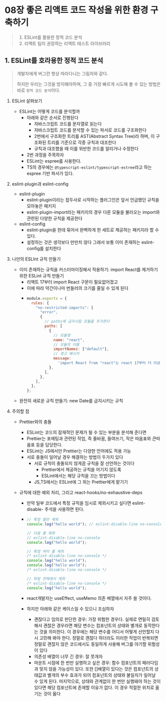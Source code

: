 # 08장 좋은 리액트 코드 작성을 위한 환경 구축하기

> 1. ESLint를 활용한 정적 코드 분석
> 2. 리액트 팀이 권장하는 리액트 테스트 라이브러리

## 1. ESLint를 호라용한 정적 코드 분석

> 개발자에게 버그란 항상 따라다니는 그림자와 같다.
>
> 하지만 우리는 그것을 방지해야하며, 그 중 가장 빠르게 시도해 볼 수 있는 방법은 바로 `정적 코드 분석`이다.

1. ESLint 살펴보기
   - ESLint는 어떻게 코드를 분석할까
     - 아래와 같은 순서로 진행된다
       - 자바스크립트 코드를 문자열로 읽는다
       - 자바스크립트 코드를 분석할 수 있는 파서로 코드를 구조화한다
       - 2번에서 구조화한 트리를 AST(Abstract Syntax Tree)라 하며, 이 구조화된 트리를 기준으로 각종 규칙과 대조한다
       - 규칙과 대조했을 때 이를 위반한 코드를 알리거나 수정한다
     - 2번 과정을 주목하자
     - ESLint는 espree를 사용한다.
     - TS의 경우에는 `@typescript-eslint/typescript-estree`라고 하는 espree 기반 파서가 있다.
2. eslint-plugin과 eslint-config
   - eslint-plugin
     - eslint-plugin이라는 접두사로 시작하는 플러그인은 앞서 언급했던 규칙을 모아놓은 패키지
     - eslint-plugin-import라는 패키지의 경우 다른 모듈을 불러오는 import와 관련된 다양한 규칙을 제공한다
   - eslint-config
     - eslint-plugin을 한데 묶어서 완벽하게 한 세트로 제공하는 패키지라 할 수 있다.
     - 설정하는 것은 생각보다 만만치 않다 그래서 보통 이미 존재하는 eslint-config를 설치한다
3. 나만의 ESLInt 규칙 만들기
   - 이미 존재하는 규칙을 커스터마이징해서 적용하기: import React를 제거하기 위한 ESLint 규칙 만들기
     - 리액트 17부터 import React 구문이 필요없어졌고
     - 이에 따라 약간이나마 번들러의 크기를 줄일 수 있게 된다
     - ```javascript
       module.exports = {
         rules: {
           "no-restricted-imports": [
             "error",
             {
               // paths에 금지시킬 모듈을 추가한다
               paths: [
                 {
                   // 모듈명
                   name: "react",
                   // 모듈의 이름
                   importNames: ["default"],
                   // 경고 메시지
                   message:
                     'import React from "react"는 react 17부터 더 이상 필요하지 ㅇ낳습니다. 필요한 것만 react로부터 import해서 사용해 주세요.',
                 },
               ],
             },
           ],
         },
       };
       ```
   - 완전히 새로운 규칙 만들기: new Date를 금지시키는 규칙
4. 주의할 점

   - Prettier와의 충돌
     - ESLint는 코드의 잠재적인 문제가 될 수 있는 부분을 분석해 준다면
     - Prettier는 포매팅과 관련된 작업, 즉 줄바꿈, 들여쓰기, 작은 따옴표와 큰따옴표 등을 담당한다.
     - ESLint는 JS에서만 Prettier는 다양한 언어에도 적용 가능
     - 서로 충돌이 일어날 경우 해결하는 방법이 두가지 있다
       - 서로 규칙이 충돌되지 않게끔 규칙을 잘 선언하는 것이다
         - Prettier에서 제공하는 규칙을 어기지 않도록
         - ESLint에서는 해당 규칙을 끄는 방법이다
       - JS,TS에서는 ESLint에 그 외는 Prettier에게 맡기기
   - 규칙에 대한 예외 처리, 그리고 react-hooks/no-exhaustive-deps

     - 만약 일부 코드에서 특정 규칙을 임시로 제외시키고 싶다면 eslint-disable- 주석을 사용하면 된다.
     - ```javascript
       // 특정 줄만 제외
       console.log("hello world"); // eslint-disable-line no-console

       // 다음 줄 제외
       // eslint-disable-line no-console
       console.log("hello world");

       // 특정 여러 줄 제외
       /* eslint-disable-line no-console */
       console.log("hello world");
       console.log("hello world");
       /* eslint-disable-line no-console */

       // 파일 전체에서 제외
       /* eslint-disable-line no-console */
       console.log("hello world");
       ```

     - react개발자는 useEffect, useMemo 의존 배열에서 자주 쓸 것이다.
     - 하지만 아래와 같은 케이스일 수 있으니 조심하자
       - 괜찮다고 임의로 판단한 경우: 가장 위험한 경우다. 실제로 면밀히 검토해서 괜찮은 경우라면 해당 변수는 컴포넌트의 상태와 별개로 동작한다는 것을 의미한다. 이 경우에는 해당 변수를 어디서 어떻게 선언할지 다시 고민해 봐야 한다. 정말로 괜찮다 하더라도 이러한 작업이 반복되면 정말로 괜찮지 않은 코드에서도 동일하게 사용해 버그를 야기할 위험성이 있다
       - 의존성 배열이 너무 긴 경우: 잘 쪼개자
       - 마운트 시점에 한 번만 실행하고 싶은 경우: 함수 컴포넌트의 패러다임과 맞지 않을 가능성이 있다. 또한 []배열이 있다는 것은 컴포넌트의 상태값과 별개의 부수 효과가 되어 컴포넌트의 상태와 불일치가 일어날 수 있게 된다. 마지막으로, 상태와 관계없이 한 번만 실행돼야 하는 것이 있다면 해당 컴포넌트에 존재할 이유가 없다. 이 경우 적절한 위치로 옮기는 것이 옳다
